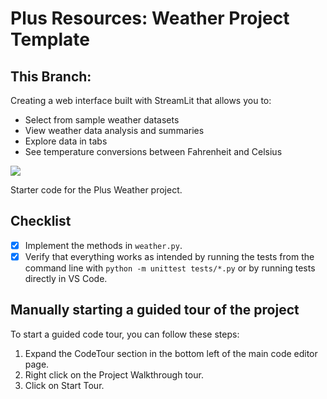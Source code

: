 # Plus Resources: Weather Project Template

## This Branch:

Creating a web interface built with StreamLit that allows you to:
- Select from sample weather datasets
- View weather data analysis and summaries
- Explore data in tabs
- See temperature conversions between Fahrenheit and Celsius
<!-- See https://stackoverflow.com/questions/60193771/a-badge-in-github-template-repository-that-will-refer-to-clones-build-status-n -->
<!-- Use relative link so that this badge refers to the "cloned" repo and not this tempate repo -->
![](../../workflows/Tests/badge.svg)

Starter code for the Plus Weather project.

## Checklist

- [X] Implement the methods in `weather.py`.
- [X] Verify that everything works as intended by running the tests from the command line with
`python -m unittest tests/*.py` or by running tests directly in VS Code.

## Manually starting a guided tour of the project

To start a guided code tour, you can follow these steps:

1. Expand the CodeTour section in the bottom left of the main code editor page.
2. Right click on the Project Walkthrough tour.
3. Click on Start Tour.